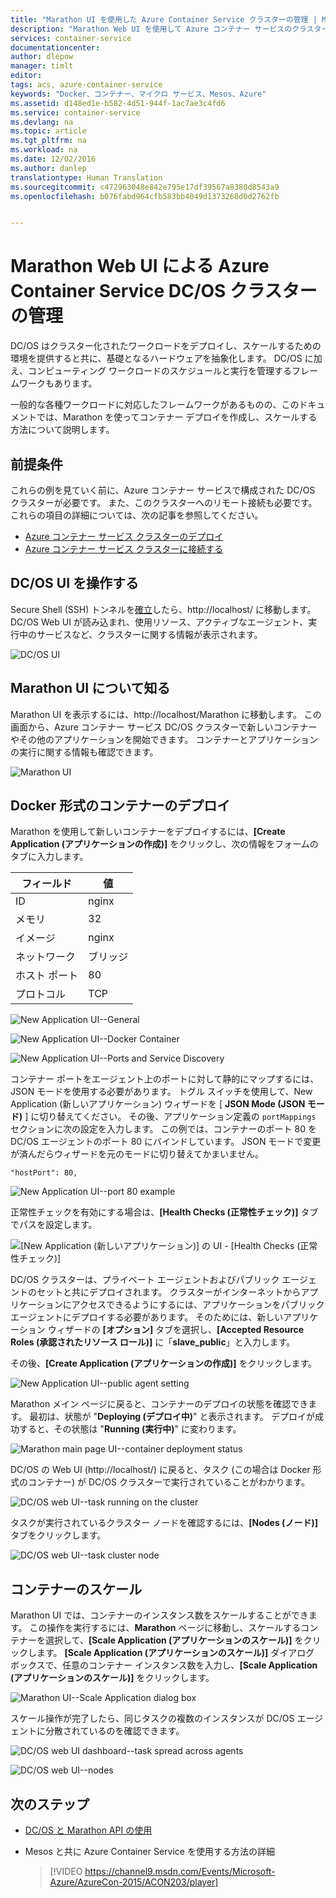 ```yaml
---
title: "Marathon UI を使用した Azure Container Service クラスターの管理 | Microsoft Docs"
description: "Marathon Web UI を使用して Azure コンテナー サービスのクラスター サービスにコンテナーをデプロイします。"
services: container-service
documentationcenter: 
author: dlepow
manager: timlt
editor: 
tags: acs, azure-container-service
keywords: "Docker、コンテナー、マイクロ サービス、Mesos、Azure"
ms.assetid: d148ed1e-b582-4d51-944f-1ac7ae3c4fd6
ms.service: container-service
ms.devlang: na
ms.topic: article
ms.tgt_pltfrm: na
ms.workload: na
ms.date: 12/02/2016
ms.author: danlep
translationtype: Human Translation
ms.sourcegitcommit: c472963048e842e795e17df39567a8380d8543a9
ms.openlocfilehash: b076fabd964cfb583bb4049d1373268d0d2762fb


---
```

# <a name="manage-an-azure-container-service-dcos-cluster-through-the-marathon-web-ui"></a>Marathon Web UI による Azure Container Service DC/OS クラスターの管理
DC/OS はクラスター化されたワークロードをデプロイし、スケールするための環境を提供すると共に、基礎となるハードウェアを抽象化します。 DC/OS に加え、コンピューティング ワークロードのスケジュールと実行を管理するフレームワークもあります。

一般的な各種ワークロードに対応したフレームワークがあるものの、このドキュメントでは、Marathon を使ってコンテナー デプロイを作成し、スケールする方法について説明します。 


## <a name="prerequisites"></a>前提条件
これらの例を見ていく前に、Azure コンテナー サービスで構成された DC/OS クラスターが必要です。 また、このクラスターへのリモート接続も必要です。 これらの項目の詳細については、次の記事を参照してください。

* [Azure コンテナー サービス クラスターのデプロイ](container-service-deployment.md)
* [Azure コンテナー サービス クラスターに接続する](container-service-connect.md)

## <a name="explore-the-dcos-ui"></a>DC/OS UI を操作する
Secure Shell (SSH) トンネルを[確立](container-service-connect.md)したら、http://localhost/ に移動します。 DC/OS Web UI が読み込まれ、使用リソース、アクティブなエージェント、実行中のサービスなど、クラスターに関する情報が表示されます。

![DC/OS UI](./media/dcos/dcos2.png)

## <a name="explore-the-marathon-ui"></a>Marathon UI について知る
Marathon UI を表示するには、http://localhost/Marathon に移動します。 この画面から、Azure コンテナー サービス DC/OS クラスターで新しいコンテナーやその他のアプリケーションを開始できます。 コンテナーとアプリケーションの実行に関する情報も確認できます。  

![Marathon UI](./media/dcos/dcos3.png)

## <a name="deploy-a-docker-formatted-container"></a>Docker 形式のコンテナーのデプロイ
Marathon を使用して新しいコンテナーをデプロイするには、**[Create Application (アプリケーションの作成)]** をクリックし、次の情報をフォームのタブに入力します。

| フィールド | 値 |
| --- | --- |
| ID |nginx |
| メモリ | 32 |
| イメージ |nginx |
| ネットワーク |ブリッジ |
| ホスト ポート |80 |
| プロトコル |TCP |

![New Application UI--General](./media/dcos/dcos4.png)

![New Application UI--Docker Container](./media/dcos/dcos5.png)

![New Application UI--Ports and Service Discovery](./media/dcos/dcos6.png)

コンテナー ポートをエージェント上のポートに対して静的にマップするには、JSON モードを使用する必要があります。 トグル スイッチを使用して、New Application (新しいアプリケーション) ウィザードを [ **JSON Mode (JSON モード)** ] に切り替えてください。 その後、アプリケーション定義の `portMappings` セクションに次の設定を入力します。 この例では、コンテナーのポート 80 を DC/OS エージェントのポート 80 にバインドしています。 JSON モードで変更が済んだらウィザードを元のモードに切り替えてかまいません。

```none
"hostPort": 80,
```

![New Application UI--port 80 example](./media/dcos/dcos13.png)

正常性チェックを有効にする場合は、**[Health Checks (正常性チェック)]** タブでパスを設定します。

![[New Application (新しいアプリケーション)] の UI - [Health Checks (正常性チェック)]](./media/dcos/dcos_healthcheck.png)

DC/OS クラスターは、プライベート エージェントおよびパブリック エージェントのセットと共にデプロイされます。 クラスターがインターネットからアプリケーションにアクセスできるようにするには、アプリケーションをパブリック エージェントにデプロイする必要があります。 そのためには、新しいアプリケーション ウィザードの **[オプション]** タブを選択し、**[Accepted Resource Roles (承認されたリソース ロール)]** に「**slave_public**」と入力します。

その後、**[Create Application (アプリケーションの作成)]** をクリックします。

![New Application UI--public agent setting](./media/dcos/dcos14.png)

Marathon メイン ページに戻ると、コンテナーのデプロイの状態を確認できます。 最初は、状態が "**Deploying (デプロイ中)**" と表示されます。 デプロイが成功すると、その状態は "**Running (実行中)**" に変わります。

![Marathon main page UI--container deployment status](./media/dcos/dcos7.png)

DC/OS の Web UI (http://localhost/) に戻ると、タスク (この場合は Docker 形式のコンテナー) が DC/OS クラスターで実行されていることがわかります。

![DC/OS web UI--task running on the cluster](./media/dcos/dcos8.png)

タスクが実行されているクラスター ノードを確認するには、**[Nodes (ノード)]** タブをクリックします。

![DC/OS web UI--task cluster node](./media/dcos/dcos9.png)

## <a name="scale-your-containers"></a>コンテナーのスケール
Marathon UI では、コンテナーのインスタンス数をスケールすることができます。 この操作を実行するには、**Marathon** ページに移動し、スケールするコンテナーを選択して、**[Scale Application (アプリケーションのスケール)]** をクリックします。 **[Scale Application (アプリケーションのスケール)]** ダイアログ ボックスで、任意のコンテナー インスタンス数を入力し、**[Scale Application (アプリケーションのスケール)]** をクリックします。

![Marathon UI--Scale Application dialog box](./media/dcos/dcos10.png)

スケール操作が完了したら、同じタスクの複数のインスタンスが DC/OS エージェントに分散されているのを確認できます。

![DC/OS web UI dashboard--task spread across agents](./media/dcos/dcos11.png)

![DC/OS web UI--nodes](./media/dcos/dcos12.png)

## <a name="next-steps"></a>次のステップ
* [DC/OS と Marathon API の使用](container-service-mesos-marathon-rest.md)

* Mesos と共に Azure Container Service を使用する方法の詳細

    > [!VIDEO https://channel9.msdn.com/Events/Microsoft-Azure/AzureCon-2015/ACON203/player]
    > 



<!--HONumber=Dec16_HO1-->


